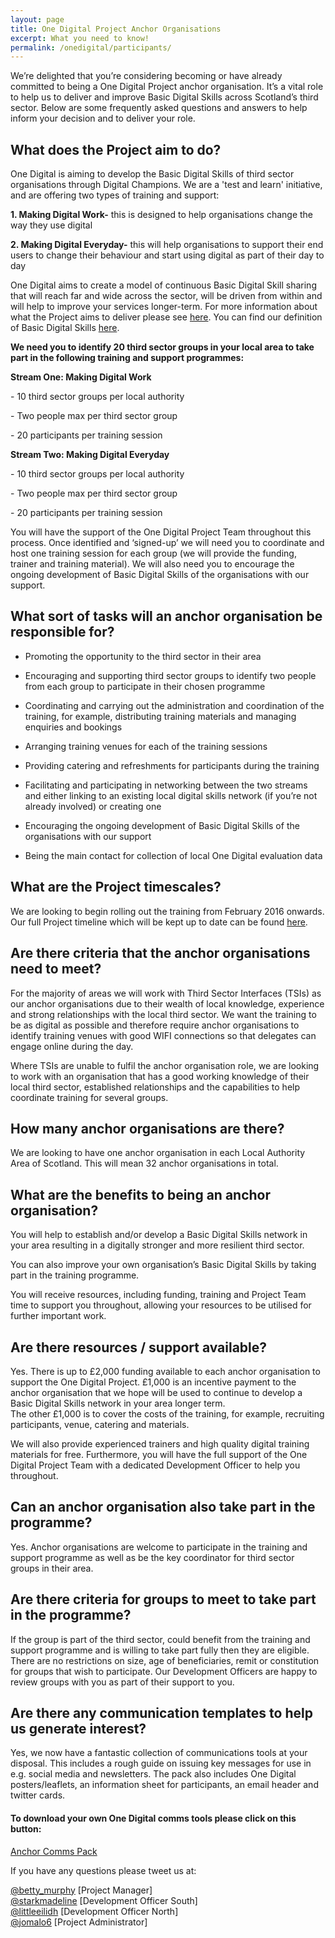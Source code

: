 ```yaml
---
layout: page
title: One Digital Project Anchor Organisations 
excerpt: What you need to know!
permalink: /onedigital/participants/
---
```


We’re delighted that you’re considering becoming or have already committed to being a One Digital Project anchor organisation.  It’s a vital role to help us to deliver and improve Basic Digital Skills across Scotland’s third sector.  Below are some frequently asked questions and answers to help inform your decision and to deliver your role. 

## What does the Project aim to do?

One Digital is aiming to develop the Basic Digital Skills of third sector organisations through Digital Champions.  We are a 'test and learn' initiative, and are offering two types of training and support: 

<strong> 1. Making Digital Work-</strong> this is designed to help organisations change the way they use digital

<strong> 2. Making Digital Everyday-</strong> this will help organisations to support their end users to change their behaviour and start using digital as part of their day to day 

One Digital aims to create a model of continuous Basic Digital Skill sharing that will reach far and wide across the sector, will be driven from within and will help to improve your services longer-term. For more information about what the Project aims to deliver please see [here](http://digital.scvo.org.uk/onedigital/). You can find our definition of Basic Digital Skills [here](https://goon-uk-prod.s3-eu-west-1.amazonaws.com/uploads/Basic-Digital-Skills-Framework-FINAL.pdf).


<strong> We need you to identify 20 third sector groups in your local area to take part in the following training and support programmes:</strong>

<div class="panel panel-default">

  <div class="panel-heading"><strong>Stream One: Making Digital Work</strong></div>

  <div class="list-group">
    <span class="list-group-item">
      <p class="list-group-item-text">- 10 third sector groups per local authority</p>
    </span>
    <span class="list-group-item">
      <p class="list-group-item-text">- Two people max per third sector group</p>
    </span>
    <span class="list-group-item">
      <p class="list-group-item-text">- 20 participants per training session</p>
    </span>
  </div>

</div>

<div class="panel panel-default">

  <div class="panel-heading"><strong>Stream Two: Making Digital Everyday</strong></div>
  <div class="list-group">
    <span class="list-group-item">
      <p class="list-group-item-text">- 10 third sector groups per local authority</p>
    </span>
    <span class="list-group-item">
      <p class="list-group-item-text">- Two people max per third sector group</p>
    </span>
    <span class="list-group-item">
      <p class="list-group-item-text">- 20 participants per training session</p>
    </span>
  </div>

</div>
      
You will have the support of the One Digital Project Team throughout this process. 
Once identified and ‘signed-up’ we will need you to coordinate and host one training session for each group (we will provide the funding, trainer and training material).  We will also need you to encourage the ongoing development of Basic Digital Skills of the organisations with our support. 

## What sort of tasks will an anchor organisation be responsible for? 

- Promoting the opportunity to the third sector in their area

- Encouraging and supporting third sector groups to identify two people from each group to participate in their chosen programme

- Coordinating and carrying out the administration and coordination of the training, for example, distributing training materials and managing enquiries and bookings

- Arranging training venues for each of the training sessions

- Providing catering and refreshments for participants during the training

- Facilitating and participating in networking between the two streams and either linking to an existing local digital skills network (if you’re not already involved) or creating one

- Encouraging the ongoing development of Basic Digital Skills of the organisations with our support

- Being the main contact for collection of local One Digital evaluation data    

## What are the Project timescales? 

We are looking to begin rolling out the training from February 2016 onwards.  Our full Project timeline which will be kept up to date can be found [here](http://digital.scvo.org.uk/onedigital/).

## Are there criteria that the anchor organisations need to meet? 

For the majority of areas we will work with Third Sector Interfaces (TSIs) as our anchor organisations due to their wealth of local knowledge, experience and strong relationships with the local third sector.  We want the training to be as digital as possible and therefore require anchor organisations to identify training venues with good WIFI connections so that delegates can engage online during the day. 

Where TSIs are unable to fulfil the anchor organisation role, we are looking to work with an organisation that has a good working knowledge of their local third sector, established relationships and the capabilities to help coordinate training for several groups.   

## How many anchor organisations are there? 

We are looking to have one anchor organisation in each Local Authority Area of Scotland.  This will mean 32 anchor organisations in total. 

## What are the benefits to being an anchor organisation? 

You will help to establish and/or develop a Basic Digital Skills network in your area resulting in a digitally stronger and more resilient third sector. 

You can also improve your own organisation’s Basic Digital Skills by taking part in the training programme. 

You will receive resources, including funding, training and Project Team time to support you throughout, allowing your resources to be utilised for further important work. 

## Are there resources / support available? 

Yes. There is up to £2,000 funding available to each anchor organisation to support the One Digital Project.  £1,000 is an incentive payment to the anchor organisation that we hope will be used to continue to develop a Basic Digital Skills network in your area longer term.  
The other £1,000 is to cover the costs of the training, for example, recruiting participants, venue, catering and materials. 

We will also provide experienced trainers and high quality digital training materials for free.  Furthermore, you will have the full support of the One Digital Project Team with a dedicated Development Officer to help you throughout. 

## Can an anchor organisation also take part in the programme?  

Yes.  Anchor organisations are welcome to participate in the training and support programme as well as be the key coordinator for third sector groups in their area. 

## Are there criteria for groups to meet to take part in the programme? 

If the group is part of the third sector, could benefit from the training and support programme and is willing to take part fully then they are eligible. There are no restrictions on size, age of beneficiaries, remit or constitution for groups that wish to participate.  Our Development Officers are happy to review groups with you as part of their support to you.      

## Are there any communication templates to help us generate interest? 

Yes, we now have a fantastic collection of communications tools at your disposal. This includes a rough guide on issuing key messages for use in e.g. social media and newsletters. The pack also includes One Digital posters/leaflets, an information sheet for participants, an email header and twitter cards. 

#### To download your own One Digital comms tools please click on this button: 
<a class="btn btn-primary btn-lg" href="/files/anchorcommspack.zip">Anchor Comms Pack</a>  

If you have any questions please tweet us at: 
 
[@betty_murphy](https://twitter.com/Betty_Murphy) [Project Manager]  
[@starkmadeline](https://twitter.com/StarkMadelaine) [Development Officer South]   
[@littleeilidh](https://twitter.com/LittleEilidh) [Development Officer North]  
[@jomalo6](https://twitter.com/jomalo6) [Project Administrator]

